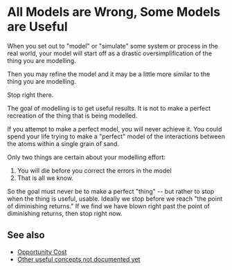 # All Models are Wrong, Some Models are Useful

When you set out to "model" or "simulate" some system or process in the real world, your model will start off as a drastic oversimplification of the thing you are modelling.

Then you may refine the model and it may be a little more similar to the thing you are modelling.

Stop right there.

The goal of modelling is to get useful results. It is not to make a perfect recreation of the thing that is being modelled.

If you attempt to make a perfect model, you will never achieve it. You could spend your life trying to make a "perfect" model of the interactions between the atoms within a single grain of sand.

Only two things are certain about your modelling effort:

1. You will die before you correct the errors in the model
2. That is all we know.


So the goal must never be to make a perfect "thing" -- but rather to stop when the thing is useful, usable. Ideally we stop before we reach "the point of diminishing returns." If we find we have blown right past the point of diminishing returns, then stop right now.

## See also

- [Opportunity Cost](opportunity_cost.md)
- [Other useful concepts not documented yet](list_of_potentially_useful_concepts.md)